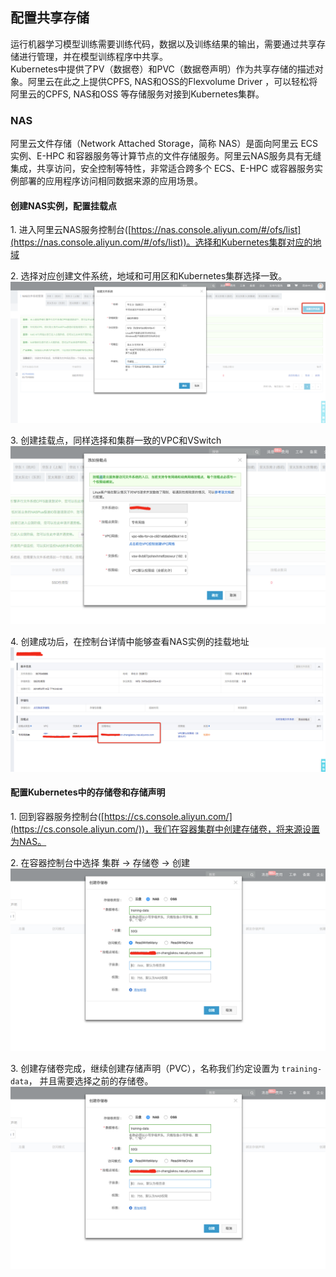 ## 配置共享存储
运行机器学习模型训练需要训练代码，数据以及训练结果的输出，需要通过共享存储进行管理，并在模型训练程序中共享。<br />Kubernetes中提供了PV（数据卷）和PVC（数据卷声明）作为共享存储的描述对象。阿里云在此之上提供CPFS, NAS和OSS的Flexvolume Driver ，可以轻松将阿里云的CPFS, NAS和OSS 等存储服务对接到Kubernetes集群。

### NAS
阿里云文件存储（Network Attached Storage，简称 NAS）是面向阿里云 ECS 实例、E-HPC 和容器服务等计算节点的文件存储服务。阿里云NAS服务具有无缝集成，共享访问，安全控制等特性，非常适合跨多个 ECS、E-HPC 或容器服务实例部署的应用程序访问相同数据来源的应用场景。

#### 创建NAS实例，配置挂载点

1\. 进入阿里云NAS服务控制台([https://nas.console.aliyun.com/#/ofs/list](https://nas.console.aliyun.com/#/ofs/list))。选择和Kubernetes集群对应的地域<br />

2\. 选择对应创建文件系统，地域和可用区和Kubernetes集群选择一致。<br />![image.png](images/nas_create_fs.png)


3\. 创建挂载点，同样选择和集群一致的VPC和VSwitch<br />![image.png](images/nas_add_mount.png)

4\. 创建成功后，在控制台详情中能够查看NAS实例的挂载地址<br />![image.png](images/nas_get_mount.png)

#### 配置Kubernetes中的存储卷和存储声明

1\. 回到容器服务控制台([https://cs.console.aliyun.com/](https://cs.console.aliyun.com/))，我们在容器集群中创建存储卷，将来源设置为NAS。<br />

2\. 在容器控制台中选择 集群 -> 存储卷 -> 创建<br />![image.png](images/nas_create_pv.png)

3\. 创建存储卷完成，继续创建存储声明（PVC），名称我们约定设置为 `training-data`， 并且需要选择之前的存储卷。 <br />![image.png](images/nas_create_pvc.png)

